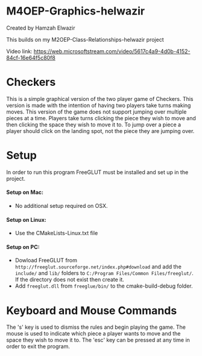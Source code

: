 # M4OEP-Graphics-helwazir
Created by Hamzah Elwazir

This builds on my M2OEP-Class-Relationships-helwazir project

Video link: https://web.microsoftstream.com/video/5617c4a9-4d0b-4152-84cf-16e64f5c80f8
# Checkers
This is a simple graphical version of the two player game of Checkers. This version is made with the intention of 
having two players take turns making moves. This version of the game does not support jumping over multiple pieces
at a time. Players take turns clicking the piece they wish to move and then clicking the space they wish to move it 
to. To jump over a piece a player should click on the landing spot, not the piece they are jumping over.

# Setup
In order to run this program FreeGLUT must be installed and set up in the project.
#### Setup on Mac:
- No additional setup required on OSX.
#### Setup on Linux:
- Use the CMakeLists-Linux.txt file
#### Setup on PC:
- Dowload FreeGLUT from `http://freeglut.sourceforge.net/index.php#download` and add the `include/` and `lib/` folders
to `C:/Program Files/Common Files/freeglut/`. If the directory does not exist then create it.
- Add `freeglut.dll` from `freeglue/bin/` to the cmake-build-debug folder.

# Keyboard and Mouse Commands
The 's' key is used to dismiss the rules and begin playing the game. The mouse is used to indicate which piece a player 
wants to move and the space they wish to move it to. The 'esc' key can be pressed at any time in order to exit the 
program. 
